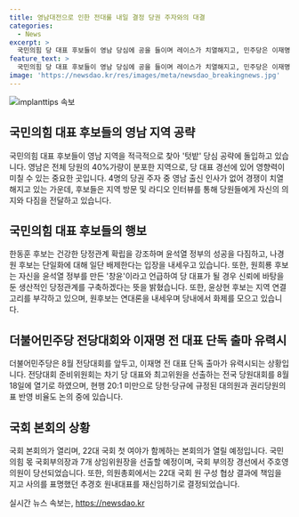 ```yaml
---
title: 영남대전으로 인한 전대룰 내일 결정 당권 주자와의 대결
categories:
  - News
excerpt: >
  국민의힘 당 대표 후보들이 영남 당심에 공을 들이며 레이스가 치열해지고, 민주당은 이재명 전 대표 단독 출마 가능성이 거론되는 가운데 전당대회 규정을 내일 결정할 예정입니다. 국회 본회의에서는 여야가 함께하는 본회의가 열리며 국민의힘 몫 국회부의장과 7개 상임위원장을 선출할 예정입니다. 
feature_text: >
  국민의힘 당 대표 후보들이 영남 당심에 공을 들이며 레이스가 치열해지고, 민주당은 이재명 전 대표 단독 출마 가능성이 거론되는 가운데 전당대회 규정을 내일 결정할 예정입니다. 국회 본회의에서는 여야가 함께하는 본회의가 열리며 국민의힘 몫 국회부의장과 7개 상임위원장을 선출할 예정입니다. 
image: 'https://newsdao.kr/res/images/meta/newsdao_breakingnews.jpg'
---
```


<p><img src="https://newsdao.kr/res/images/meta/newsdao_breakingnews.jpg" alt="implanttips 속보" /></p>

<h2 data-ke-size="size26">국민의힘 대표 후보들의 영남 지역 공략</h2>

<p>국민의힘 대표 후보들이 영남 지역을 적극적으로 찾아 '텃밭' 당심 공략에 돌입하고 있습니다. 영남은 전체 당원의 40%가량이 분포한 지역으로, 당 대표 경선에 있어 영향력이 미칠 수 있는 중요한 곳입니다. 4명의 당권 주자 중 영남 출신 인사가 없어 경쟁이 치열해지고 있는 가운데, 후보들은 지역 방문 및 라디오 인터뷰를 통해 당원들에게 자신의 의지와 다짐을 전달하고 있습니다.</p>

<h2 data-ke-size="size26">국민의힘 대표 후보들의 행보</h2>

<p>한동훈 후보는 건강한 당정관계 확립을 강조하며 윤석열 정부의 성공을 다짐하고, 나경원 후보는 단일화에 대해 일단 배제한다는 입장을 내세우고 있습니다. 또한, 원희룡 후보는 자신을 윤석열 정부를 만든 '창윤'이라고 언급하여 당 대표가 될 경우 신뢰에 바탕을 둔 생산적인 당정관계를 구축하겠다는 뜻을 밝혔습니다. 또한, 윤상현 후보는 지역 연결고리를 부각하고 있으며, 원후보는 연대론을 내세우며 당내에서 화제를 모으고 있습니다.</p>

<h2 data-ke-size="size26">더불어민주당 전당대회와 이재명 전 대표 단독 출마 유력시</h2>

<p>더불어민주당은 8월 전당대회를 앞두고, 이재명 전 대표 단독 출마가 유력시되는 상황입니다. 전당대회 준비위원회는 차기 당 대표와 최고위원을 선출하는 전국 당원대회를 8월 18일에 열기로 하였으며, 현행 20:1 미만으로 당헌·당규에 규정된 대의원과 권리당원의 표 반영 비율도 논의 중에 있습니다.</p>

<h2 data-ke-size="size26">국회 본회의 상황</h2>

<p>국회 본회의가 열리며, 22대 국회 첫 여야가 함께하는 본회의가 열릴 예정입니다. 국민의힘 몫 국회부의장과 7개 상임위원장을 선출할 예정이며, 국회 부의장 경선에서 주호영 의원이 당선되었습니다. 또한, 의원총회에서는 22대 국회 원 구성 협상 결과에 책임을 지고 사의를 표명했던 추경호 원내대표를 재신임하기로 결정되었습니다.</p>
실시간 뉴스 속보는, <a href="https://newsdao.kr" rel="dofollow">https://newsdao.kr</a>


